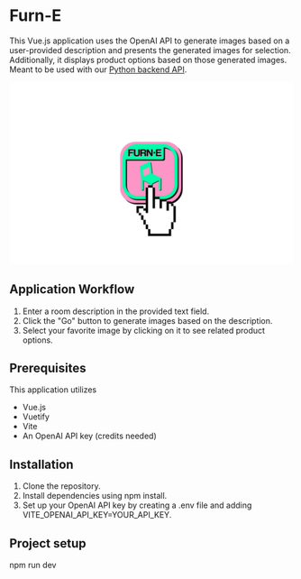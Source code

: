 # Furn-E
This Vue.js application uses the OpenAI API to generate images based on a user-provided description and presents the generated images for selection. Additionally, it displays product options based on those generated images. Meant to be used with our [Python backend API](https://github.com/TeamZombies/furne_backend_api).

![](https://github.com/TeamZombies/furne_frontend/blob/main/furne_preview.gif)

## Application Workflow

1. Enter a room description in the provided text field.
2. Click the "Go" button to generate images based on the description.
3. Select your favorite image by clicking on it to see related product options.

## Prerequisites

This application utilizes

* Vue.js
* Vuetify
* Vite
* An OpenAI API key (credits needed)

## Installation
1. Clone the repository.
2. Install dependencies using npm install.
3. Set up your OpenAI API key by creating a .env file and adding VITE_OPENAI_API_KEY=YOUR_API_KEY.

## Project setup

npm run dev

